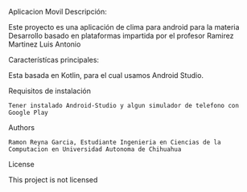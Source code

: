 Aplicacion Movil
Descripción:

Este proyecto es una aplicación de clima para android para la materia Desarrollo basado en plataformas impartida por el profesor Ramirez Martinez Luis Antonio

Característícas principales:

  Esta basada en Kotlin, para el cual usamos Android Studio.

Requisitos de instalación

    Tener instalado Android-Studio y algun simulador de telefono con Google Play

Authors

    Ramon Reyna Garcia, Estudiante Ingenieria en Ciencias de la Computacion en Universidad Autonoma de Chihuahua

License

  This project is not licensed
